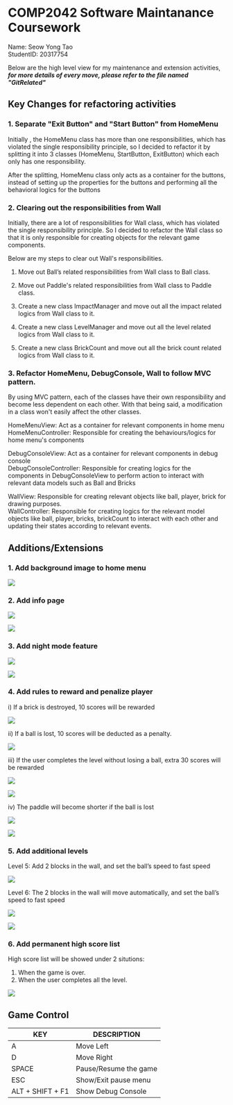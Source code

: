 # COMP2042 Software Maintanance Coursework

Name: Seow Yong Tao\
StudentID: 20317754

Below are the high level view for my maintenance and extension activities,
***for more details of every move, please refer to the file named "GitRelated"***

Key Changes for refactoring activities
---

### 1. Separate "Exit Button" and "Start Button" from HomeMenu

Initially , the HomeMenu class has more than one responsibilities, which has violated the single responsibility principle,
so I decided to refactor it by splitting it into 3 classes (HomeMenu, StartButton, ExitButton) which each only has one responsibility.

After the splitting, HomeMenu class only acts as a container for the buttons,
instead of setting up the properties for the buttons and performing all the behavioral logics for the buttons

### 2. Clearing out the responsibilities from Wall

Initially, there are a lot of responsibilities for Wall class, which has violated the single responsibility principle.
So I decided to refactor the Wall class so that it is only responsible for creating objects for the relevant game components.

Below are my steps to clear out Wall's responsibilities.
1. Move out Ball’s related responsibilities from Wall class to Ball class.

2. Move out Paddle's related responsibilities from Wall class to Paddle class.

3. Create a new class ImpactManager and move out all the impact related logics from Wall class to it.

4. Create a new class LevelManager and move out all the level related logics from Wall class to it.

5. Create a new class BrickCount and move out all the brick count related logics from Wall class to it.

### 3. Refactor HomeMenu, DebugConsole, Wall to follow MVC pattern.

By using MVC pattern, each of the classes have their own responsibility and become less dependent on each other.
With that being said, a modification in a class won't easily affect the other classes.

HomeMenuView: Act as a container for relevant components in home menu\
HomeMenuController: Responsible for creating the behaviours/logics for home menu's components

DebugConsoleView: Act as a container for relevant components in debug console\
DebugConsoleController: Responsible for creating logics for the components in DebugConsoleView to perform action
to interact with relevant data models such as Ball and Bricks

WallView: Responsible for creating relevant objects like ball, player, brick for drawing purposes.\
WallController: Responsible for creating logics for the relevant model objects like ball, player, bricks, brickCount
to interact with each other and updating their states according to relevant events.

Additions/Extensions
---

### 1. Add background image to home menu


![](Images/addBgImage.png)


### 2. Add info page


![](Images/clickInfo.png)



![](Images/infoPage.png)


### 3. Add night mode feature


![](Images/nightModeBtn.png)


![](Images/afterNightMode.png)


### 4. Add rules to reward and penalize player


i) If a brick is destroyed, 10 scores will be rewarded


![](Images/reward.png)


ii) If a ball is lost, 10 scores will be deducted as a penalty.


![](Images/penalty.png)


iii) If the user completes the level without losing a ball, extra 30 scores will be rewarded


![](Images/score300.png)


![](Images/score340.png)


iv) The paddle will become shorter if the ball is lost


![](Images/paddleShort1.png)


![](Images/paddleShort2.png)


### 5. Add additional levels

Level 5: Add 2 blocks in the wall, and set the ball’s speed to fast speed


![](Images/level5.png)


Level 6: The 2 blocks in the wall will move automatically, and set the ball’s speed to fast speed


![](Images/level6_1.png)


![](Images/level6_2.png)


### 6. Add permanent high score list

High score list will be showed under 2 situtions:

1. When the game is over.
2. When the user completes all the level.


![](Images/highScore.png)


Game Control
---

KEY  | DESCRIPTION
------------- | -------------
A  | Move Left
D  | Move Right
SPACE | Pause/Resume the game
ESC | Show/Exit pause menu
ALT + SHIFT + F1 | Show Debug Console
